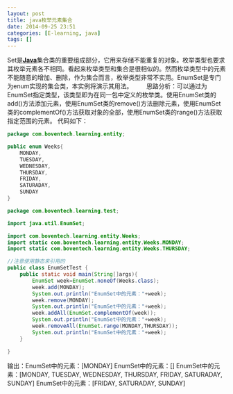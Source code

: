 ```yaml
---
layout: post
title: java枚举元素集合
date: 2014-09-25 23:51
categories: [E-learning, java]
tags: []
---
```

Set是[**Java**]()集合类的重要组成部分，它用来存储不能重复的对象。枚举类型也要求其枚举元素各不相同。看起来枚举类型和集合是很相似的。然而枚举类型中的元素不能随意的增加、删除，作为集合而言，枚举类型非常不实用。EnumSet是专门为enum实现的集合类，本实例将演示其用法。
　　思路分析：可以通过为EnumSet指定类型，该类型即为在同一包中定义的枚举类。使用EnumSet类的add()方法添加元素，使用EnumSet类的remove()方法删除元素，使用EnumSet类的complementOf()方法获取对象的全部，使用EnumSet类的range()方法获取指定范围的元素。
代码如下：


```java
package com.boventech.learning.entity;

public enum Weeks{ 
	MONDAY,
	TUESDAY,
	WEDNESDAY,
	THURSDAY,
	FRIDAY,
	SATURADAY,
	SUNDAY
}

```


```java
package com.boventech.learning.test;

import java.util.EnumSet;

import com.boventech.learning.entity.Weeks;
import static com.boventech.learning.entity.Weeks.MONDAY;
import static com.boventech.learning.entity.Weeks.THURSDAY;

//注意使用静态来引用的
public class EnumSetTest {
	public static void main(String[]args){
		EnumSet week=EnumSet.noneOf(Weeks.class);
		week.add(MONDAY);
		System.out.println("EnumSet中的元素："+week);
		week.remove(MONDAY);
		System.out.println("EnumSet中的元素："+week);
		week.addAll(EnumSet.complementOf(week));
		System.out.println("EnumSet中的元素："+week);
		week.removeAll(EnumSet.range(MONDAY,THURSDAY));
		System.out.println("EnumSet中的元素："+week);
	}

}

```

输出：EnumSet中的元素：[MONDAY]
EnumSet中的元素：[]
EnumSet中的元素：[MONDAY, TUESDAY, WEDNESDAY, THURSDAY, FRIDAY, SATURADAY, SUNDAY]
EnumSet中的元素：[FRIDAY, SATURADAY, SUNDAY]
